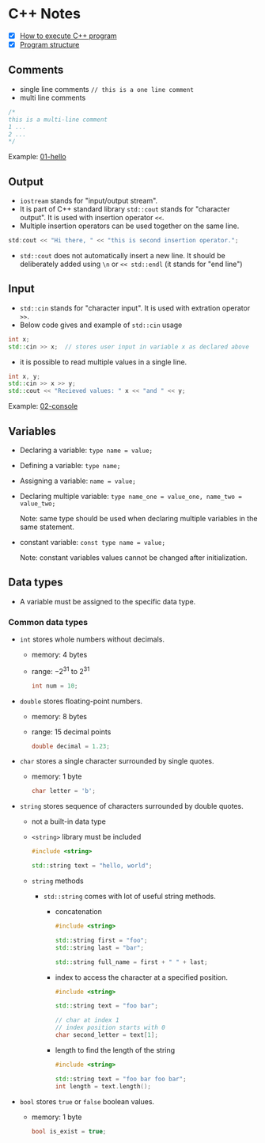 # C++ Notes

- [x] [How to execute C++ program](./docs/execute.md)
- [x] [Program structure](./01-hello/readme.md)

## Comments

- single line comments `// this is a one line comment`
- multi line comments

```c++
/*
this is a multi-line comment
1 ...
2 ...
*/
```

Example: [01-hello](https://github.com/wccalvin/cpp-notes/blob/main/01-hello/main.cpp)

## Output

- `iostream` stands for "input/output stream".
- It is part of C++ standard library
  `std::cout` stands for "character output". It is used with insertion
  operator `<<`.
- Multiple insertion operators can be used together on the same line.

```c++
std:cout << "Hi there, " << "this is second insertion operator.";
```

- `std::cout` does not automatically insert a new line. It should be deliberately added
  using `\n` or `<< std::endl` (it stands for "end line")

## Input

- `std::cin` stands for "character input". It is used with extration operator `>>`.
- Below code gives and example of `std::cin` usage

```c++
int x;
std::cin >> x;  // stores user input in variable x as declared above
```

- it is possible to read multiple values in a single line.

```c++
int x, y;
std::cin >> x >> y;
std::cout << "Recieved values: " x << "and " << y;
```

Example: [02-console](https://github.com/wccalvin/cpp-notes/blob/main/02-console/main.cpp)

## Variables

- Declaring a variable: `type name = value;`
- Defining a variable: `type name;`
- Assigning a variable: `name = value;`
- Declaring multiple variable: `type name_one = value_one, name_two = value_two;`

  Note: same type should be used when declaring multiple variables in the same statement.

- constant variable: `const type name = value;`

  Note: constant variables values cannot be changed after initialization.

## Data types

- A variable must be assigned to the specific data type.

### Common data types

- `int` stores whole numbers without decimals.

  - memory: 4 bytes
  - range: $-2^{31}$ to $2^{31}$

    ```c++
    int num = 10;
    ```

- `double` stores floating-point numbers.

  - memory: 8 bytes
  - range: 15 decimal points

    ```c++
    double decimal = 1.23;
    ```

- `char` stores a single character surrounded by single quotes.

  - memory: 1 byte

    ```c++
    char letter = 'b';
    ```

- `string` stores sequence of characters surrounded by double quotes.

  - not a built-in data type
  - `<string>` library must be included

    ```c++
    #include <string>

    std::string text = "hello, world";
    ```

  - `string` methods

    - `std::string` comes with lot of useful string methods.

      - concatenation

        ```c++
        #include <string>

        std::string first = "foo";
        std::string last = "bar";

        std::string full_name = first + " " + last;
        ```

      - index to access the character at a specified position.

        ```c++
        #include <string>

        std::string text = "foo bar";

        // char at index 1
        // index position starts with 0
        char second_letter = text[1];
        ```

      - length to find the length of the string

        ```c++
        #include <string>

        std::string text = "foo bar foo bar";
        int length = text.length();
        ```

- `bool` stores `true` or `false` boolean values.

  - memory: 1 byte

    ```c++
    bool is_exist = true;
    ```
